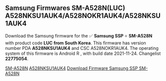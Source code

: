 <h2>Samsung Firmwares SM-A528N(LUC) A528NKSU1AUK4/A528NOKR1AUK4/A528NKSU1AUK4</h2>
Download the Samsung firmware for the ✅ <strong>Samsung SSP </strong> ⭐ <strong>SM-A528N</strong> with product code <strong>LUC</strong> <strong> from South Korea</strong>. This firmware has version number PDA <strong>A528NKSU1AUK4</strong> and CSC A528NOKR1AUK4. The operating system of this firmware is Android R , with build date 2021-11-24. Changelist <strong>22775054</strong>.


[SM-A528N](https://samfirm.shop/samsung/model/SM-A528N)
[A528NKSU1AUK4](https://samfirm.shop/samsung/pda/A528NKSU1AUK4)
[Download Firmware Samsung SSP SM-A528N](https://samfirm.shop/samsung/firmware/477274)
